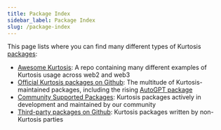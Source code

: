```yaml
---
title: Package Index
sidebar_label: Package Index
slug: /package-index
---
```


This page lists where you can find many different types of Kurtosis [packages][packages-concepts-reference]:

- [Awesome Kurtosis][awesome-kurtosis]: A repo containing many different examples of Kurtosis usage across web2 and web3
- [Official Kurtosis packages on Github](https://github.com/kurtosis-tech?q=package+in%3Aname&type=&language=): The multitude of Kurtosis-maintained packages, including the rising [AutoGPT package](https://github.com/kurtosis-tech/autogpt-package)
- [Community Supported Packages](https://github.com/kurtosis-tech/kurtosis#featured-community-packages): Kurtosis packages actively in development and maintained by our community
- [Third-party packages on Github](https://github.com/search?q=-user%3Akurtosis-tech+path%3A**%2Fkurtosis.yml&type=code): Kurtosis packages written by non-Kurtosis parties

<!---------------------------------------- ONLY LINKS BELOW HERE!!! ----------------------------------->
[awesome-kurtosis]: https://github.com/kurtosis-tech/awesome-kurtosis
[packages-concepts-reference]: ./concepts-reference/packages.md
